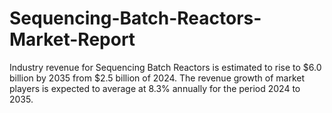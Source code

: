 # Sequencing-Batch-Reactors-Market-Report
Industry revenue for Sequencing Batch Reactors is estimated to rise to $6.0 billion by 2035 from $2.5 billion of 2024. The revenue growth of market players is expected to average at 8.3% annually for the period 2024 to 2035.
